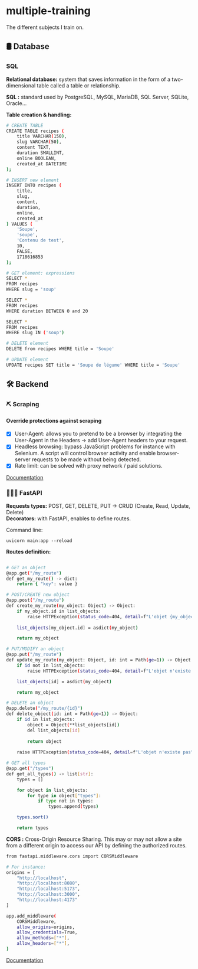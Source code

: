 # multiple-training

The different subjects I train on.

## 🛢 Database

### SQL

__Relational database:__ system that saves information in the form of a two-dimensional table called a table or relationship.

__SQL :__ standard used by PostgreSQL, MySQL, MariaDB, SQL Server, SQLite, Oracle...

__Table creation & handling:__
```bash
# CREATE TABLE
CREATE TABLE recipes (
    title VARCHAR(150),
    slug VARCHAR(50),
    content TEXT,
    duration SMALLINT,
    online BOOLEAN,
    created_at DATETIME
);

# INSERT new element
INSERT INTO recipes (
    title, 
    slug, 
    content, 
    duration, 
    online, 
    created_at
) VALUES (
    'Soupe',
    'soupe',
    'Contenu de test',
    10,
    FALSE,
    1718616853
);

# GET element: expressions
SELECT * 
FROM recipes
WHERE slug = 'soup'

SELECT * 
FROM recipes
WHERE duration BETWEEN 0 and 20

SELECT * 
FROM recipes
WHERE slug IN ('soup')

# DELETE element
DELETE from recipes WHERE title = 'Soupe'

# UPDATE element
UPDATE recipes SET title = 'Soupe de légume' WHERE title = 'Soupe'
```

## 🛠️ Backend

### ⛏️ Scraping

#### Override protections against scraping

- [x] User-Agent: allows you to pretend to be a browser by integrating the User-Agent in the Headers -> add User-Agent headers to your request.
- [x] Headless browsing: bypass JavaScript problems for instance with Selenium. A script will control browser activity and enable browser-server requests to be made without being detected.
- [x] Rate limit: can be solved with proxy network / paid solutions.

[Documentation](https://www.youtube.com/watch?v=HCV6nEACQo4&t=151s)

### 🏃🏻‍♀️ FastAPI

__Requests types:__ POST, GET, DELETE, PUT -> CRUD (Create, Read, Update, Delete)<br/>
__Decorators:__ with FastAPI, enables to define routes.

Command line:
```
uvicorn main:app --reload
```

__Routes definition:__
```bash

# GET an object
@app.get("/my_route")
def get_my_route() -> dict:
    return { "key": value }

# POST/CREATE new object
@app.post("/my_route")
def create_my_route(my_object: Object) -> Object:
    if my_object.id in list_objects:
        raise HTTPException(status_code=404, detail=f"L'objet {my_object.id} existe déjà")
    
    list_objects[my_object.id] = asdict(my_object)

    return my_object

# PUT/MODIFY an object
@app.put("/my_route")
def update_my_route(my_object: Object, id: int = Path(ge=1)) -> Object:
    if id not in list_objects:
        raise HTTPException(status_code=404, detail=f"L'objet n'existe pas")

    list_objects[id] = asdict(my_object)

    return my_object

# DELETE an object
@app.delete("/my_route/{id}")
def delete_object(id: int = Path(ge=1)) -> Object:
    if id in list_objects:
        object = Object(**list_objects[id])
        del list_objects[id]
        
        return object
    
    raise HTTPException(status_code=404, detail=f"L'objet n'existe pas")

# GET all types
@app.get("/types")
def get_all_types() -> list[str]:
    types = []

    for object in list_objects:
        for type in object["types"]:
            if type not in types:
                types.append(types)

    types.sort()

    return types
```

__CORS :__ Cross-Origin Resource Sharing. This may or may not allow a site from a different origin to access our API by defining the authorized routes.

```bash
from fastapi.middleware.cors import CORSMiddleware

# For instance:
origins = [
    "http://localhost",
    "http://localhost:8080",
    "http://localhost:5173",
    "http://localhost:3000",
    "http://localhost:4173"
]

app.add_middleware(
    CORSMiddleware,
    allow_origins=origins,
    allow_credentials=True,
    allow_methods=["*"],
    allow_headers=["*"],
)
```

[Documentation](https://www.youtube.com/watch?v=0-yncL0bqZs)